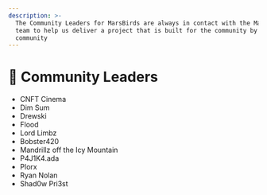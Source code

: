 ```yaml
---
description: >-
  The Community Leaders for MarsBirds are always in contact with the MarsBirds
  team to help us deliver a project that is built for the community by the
  community
---
```


# 🏅 Community Leaders

* CNFT Cinema
* Dim Sum
* Drewski
* Flood
* Lord Limbz
* Bobster420
* Mandrillz off the Icy Mountain
* P4J1K4.ada
* Plorx
* Ryan Nolan&#x20;
* Shad0w Pri3st
